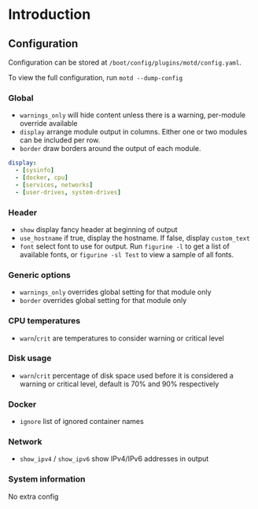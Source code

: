 # Introduction

## Configuration

Configuration can be stored at `/boot/config/plugins/motd/config.yaml`.

To view the full configuration, run `motd --dump-config`

### Global

- `warnings_only` will hide content unless there is a warning, per-module override available
- `display` arrange module output in columns. Either one or two modules can be included per row.
- `border` draw borders around the output of each module.

```yaml
display:
  - [sysinfo]
  - [docker, cpu]
  - [services, networks]
  - [user-drives, system-drives]
```

### Header

- `show` display fancy header at beginning of output
- `use_hostname` if true, display the hostname. If false, display `custom_text`
- `font` select font to use for output. Run `figurine -l` to get a list of available fonts, or `figurine -sl Test` to view a sample of all fonts.

### Generic options

- `warnings_only` overrides global setting for that module only
- `border` overrides global setting for that module only

### CPU temperatures

- `warn`/`crit` are temperatures to consider warning or critical level

### Disk usage

- `warn`/`crit` percentage of disk space used before it is considered a warning or critical level, default is 70% and 90% respectively

### Docker

- `ignore` list of ignored container names

### Network

- `show_ipv4` / `show_ipv6` show IPv4/IPv6 addresses in output

### System information

No extra config
